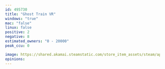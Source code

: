 ```yaml
---
id: 495730
title: "Ghost Train VR"
windows: "true"
mac: "false"
linux: false
positive: 2
negative: 8
estimated_owners: "0 - 20000"
peak_ccu: 0

image: https://shared.akamai.steamstatic.com/store_item_assets/steam/apps/495730/header.jpg?t=1467773371
opinions:
---
```


